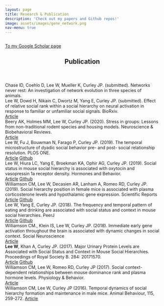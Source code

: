 ```yaml
---
layout: page
title: Research & Publication
description: 'Check out my papers and Github repos!'
image: assets/images/gene_network.png
nav-menu: true
---
```


<span class="image fit"><img src="{% link assets/images/gene_network.png %}" alt="" /></span>

<p><a href="https://scholar.google.com/citations?hl=en&user=vveG5zwAAAAJ" class="button special fit">To my Google Scholar page</a></p>
<!-- Main -->
<div id="main" class="alt">


<!-- Publication -->
<!-- 
<section id="one">
	<div class="inner">
		<header class="major">
			<h1>Current research</h1>
		</header> -->


<!-- Publication -->
<section id="one">
	<div class="inner">
		<header class="major">
			<h1>Publication</h1>
		</header>
<p>
Chase ID, Coehlo D, Lee W, Mueller K, Curley JP. (submitted). Networks never rest: An investigation of network evolution in three species of animals.
<br />
Lee W, Dowd H, Nikain C, Dwortz M, Yang E, Curley JP. (submitted). Effect of relative social rank within a social hierarchy on neural activation in response to familiar or unfamiliar social signals. BioRxiv.
<br />
<a href="https://www.biorxiv.org/content/10.1101/2020.08.25.267278v1.abstract" class="button small">Article</a>
<br />
Beery AK, Holmes MM, Lee W, Curley JP. (2020). Stress in groups: Lessons from non-traditional rodent species and housing models. Neuroscience & Biobehavioral Reviews.
<br />
<a href="https://www.sciencedirect.com/science/article/pii/S0149763419310905" class="button small">Article</a>
<br />
Lee W, Fu J, Bouwman N, Farago P, Curley JP. (2019). The temporal microstructure of dyadic social behavior pre- and post- social relationship resolution. PLOS ONE.
<br />
<a href="https://journals.plos.org/plosone/article?id=10.1371/journal.pone.0220596" class="button small">Article</a>
<a href="https://github.com/veritas1uxmea/temporal_microstructure" class="button small">Github</a>
<br />
Lee W, Hiura LC, Yang E, Broekman KA, Ophir AG, Curley JP. (2019). Social status in mouse social hierarchy is associated with oxytocin and vasopressin 1a receptor density. Hormones and Behavior. 
<br />
<a href="https://www.sciencedirect.com/science/article/pii/S0018506X19301035" class="button small">Article</a>
<a href="https://github.com/veritas1uxmea/otr_v1ar" class="button small">Github</a>
<br />
Williamson CM, Lee W, Decasien AR, Lanham A, Romeo RD, Curley JP. (2019). Social hierarchy position in female mice is associated with plasma corticosterone levels and hypothalamic gene expression. Scientific Reports
<br />
<a href="https://www.nature.com/articles/s41598-019-43747-w" class="button small">Article</a>
<a href="https://github.com/veritas1uxmea/females" class="button small">Github</a>
<br />
Lee W, Yang E, Curley JP. (2018). The frequency and temporal pattern of eating and drinking are associated with social status and context in mouse social hierarchies. PeerJ
<br />
<a href="https://peerj.com/articles/5617" class="button small">Article</a>
<a href="https://github.com/veritas1uxmea/foraging" class="button small">Github</a>
<br />
Williamson CM., Klein IS, Lee W, Curley JP. (2018). Immediate early gene activation throughout the brain is associated with dynamic changes in social context. Social Neuroscience
<br />
<a href="https://www.tandfonline.com/doi/abs/10.1080/17470919.2018.1479303" class="button small">Article</a>
<br />
<b>Lee W</b>, Khan A, Curley JP. (2017). Major Urinary Protein Levels are Associated with Social Status and Context in Mouse Social Hierarchies. Proceedings of Royal Society B. 284: 20171570.
<br />
<a href="https://royalsocietypublishing.org/doi/abs/10.1098/rspb.2017.1570" class="button small">Article</a>
<a href="https://github.com/veritas1uxmea/mups" class="button small">Github</a>
<br />
Williamson CM, Lee W, Romeo RD, Curley JP (2017). Social context-dependent relationships between mouse dominance rank and plasma hormone levels. Physiology & Behavior.
<br />
<a href="https://www.sciencedirect.com/science/article/pii/S0031938416310654" class="button small">Article</a>
<br />
Williamson CM, Lee W, Curley JP (2016). Temporal dynamics of social hierarchy formation and maintenance in male mice. Animal Behaviour, 115, 259-272.
<a href="https://www.sciencedirect.com/science/article/abs/pii/S0003347216000798" class="button small">Article</a>
</p>
